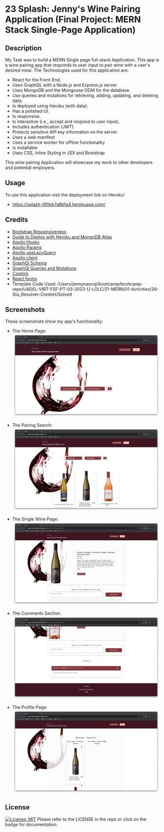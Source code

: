 # 23 Splash: Jenny's Wine Pairing Application (Final Project: MERN Stack Single-Page Application)

## Description

My Task was to build a MERN Single page full-stack Application. This app is a wine pairing app that responds to user input to pair wine with a user's desired meal. 
The Technologies used for this application are:

* React for the Front-End.
* Uses GraphQL with a Node.js and Express.js server.
* Uses MongoDB and the Mongoose ODM for the database.
* Use queries and mutations for retrieving, adding, updating, and deleting data.
* Is deployed using Heroku (with data).
* Has a polished UI.
* Is responsive.
* Is interactive (i.e., accept and respond to user input).
* Includes authentication (JWT).
* Protects sensitive API key information on the server.
* Uses a web manifest
* Uses a service worker for offline functionality
* Is installable
* Uses CSS, Inline Styling in JSX and Bootstrap

This wine pairing Application will showcase my work to other developers and potential employers.


## Usage

To use this application visit the deployment link on Heroku!

- https://splash-0f0eb7a8bfa4.herokuapp.com/ 

## Credits


- [Bootstrap Responsiveness](https://getbootstrap.com/docs/3.4/css/)
- [Guide to Deploy with Heroku and MongoDB Atlas](https://coding-boot-camp.github.io/full-stack/mongodb/deploy-with-heroku-and-mongodb-atlas)
- [Apollo Hooks](https://www.apollographql.com/docs/react/api/react/hooks/)
- [Apollo Params](https://www.apollographql.com/docs/react/api/react/hooks/#params)
- [Apollo useLazyQuery](https://www.apollographql.com/docs/react/api/react/hooks/#uselazyquery)
- [Apollo client](https://www.apollographql.com/docs/react/api/react/hooks/#useapolloclient)
- [GraphQl Schema](https://graphql.org/learn/schema/)
- [GraphQl Queries and Mutations](https://graphql.org/learn/queries/)
- [Coolors](https://coolors.co/)
- [React forms](https://legacy.reactjs.org/docs/forms.html)
- Template Code Used: /Users/jennynaoroji/bootcamp/bootcamp-repo/UADEL-VIRT-FSF-PT-03-2023-U-LOLC/21-MERN/01-Activities/26-Stu_Resolver-Context/Solved

## Screenshots
These screenshots show my app's functionality:
- The Home Page: 
![Home Page Screenshot](/wine-pairing/client/public/screenshothomepage.png)

- The Pairing Search: 
![Pairing Search Screenshot](/wine-pairing/client/public/screenshotsearch.png)

- The Single Wine Page: 
![Single Wine Screenshot](/wine-pairing/client/public/screenshotsinglewine.png)

- The Comments Section: 
![Comments Section](/wine-pairing/client/public/commentscreenshot.png)

- The Profile Page:
![Profile Page](/wine-pairing/client/public/profilepagescreenshot.png)



## License

[![License: MIT](https://img.shields.io/badge/License-MIT-yellow.svg)](https://opensource.org/licenses/MIT)
Please refer to the LICENSE in the repo or click on the badge for documentation.

